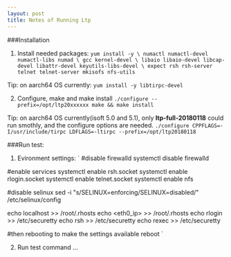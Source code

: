 ```yaml
---
layout: post
title: Notes of Running Ltp
---
```


###Installation
1. Install needed packages:
`
yum install -y \
  numactl numactl-devel numactl-libs numad \
  gcc kernel-devel \
  libaio libaio-devel libcap-devel libattr-devel keyutils-libs-devel \
  expect rsh rsh-server telnet telnet-server mkisofs nfs-utils
`

Tip: on aarch64 OS currently:
`
yum install -y libtirpc-devel
`

2. Configure, make and make install
`
./configure --prefix=/opt/ltp20xxxxxx
make && make install
`

Tip: on aarch64 OS currently(isoft 5.0 and 5.1), only **ltp-full-20180118** could run smothly, and the configure options are needed.
`
./configure CPPFLAGS=-I/usr/include/tirpc LDFLAGS=-ltirpc --prefix=/opt/ltp20180118
`

###Run test:
1. Evironment settings:
`
\#disable firewalld
systemctl disable firewalld

\#enable services
systemctl enable rsh.socket
systemctl enable rlogin.socket
systemctl enable telnet.socket
systemctl enable nfs

\#disable selinux
sed -i  "s/SELINUX=enforcing/SELINUX=disabled/" /etc/selinux/config

echo localhost >> /root/.rhosts
echo <eth0_ip> >> /root/.rhosts
echo rlogin >> /etc/securetty
echo rsh >> /etc/securetty
echo rexec >> /etc/securetty

\#then rebooting to make the settings available
reboot
`

2. Run test command
...
